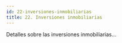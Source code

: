 ```yaml
---
id: 22-inversiones-inmobiliarias
title: 22. Inversiones inmobiliarias
---
```

Detalles sobre las inversiones inmobiliarias...
